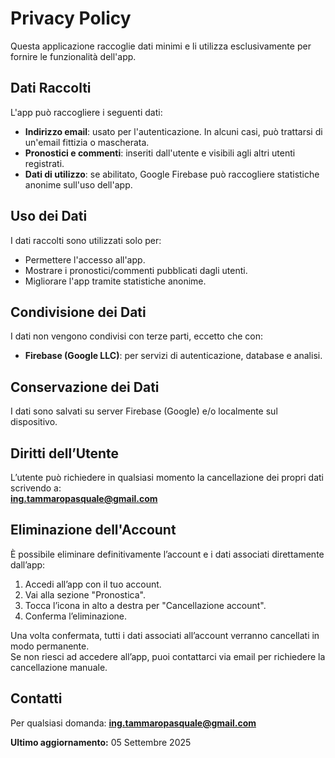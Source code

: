 # Privacy Policy

Questa applicazione raccoglie dati minimi e li utilizza esclusivamente per fornire le funzionalità dell'app.

## Dati Raccolti

L'app può raccogliere i seguenti dati:

- **Indirizzo email**: usato per l'autenticazione. In alcuni casi, può trattarsi di un'email fittizia o mascherata.  
- **Pronostici e commenti**: inseriti dall'utente e visibili agli altri utenti registrati.  
- **Dati di utilizzo**: se abilitato, Google Firebase può raccogliere statistiche anonime sull'uso dell'app.  

## Uso dei Dati

I dati raccolti sono utilizzati solo per:

- Permettere l'accesso all'app.  
- Mostrare i pronostici/commenti pubblicati dagli utenti.  
- Migliorare l'app tramite statistiche anonime.  

## Condivisione dei Dati

I dati non vengono condivisi con terze parti, eccetto che con:

- **Firebase (Google LLC)**: per servizi di autenticazione, database e analisi.  

## Conservazione dei Dati

I dati sono salvati su server Firebase (Google) e/o localmente sul dispositivo.  

## Diritti dell’Utente

L’utente può richiedere in qualsiasi momento la cancellazione dei propri dati scrivendo a:  
**ing.tammaropasquale@gmail.com**

## Eliminazione dell'Account

È possibile eliminare definitivamente l’account e i dati associati direttamente dall’app:

1. Accedi all’app con il tuo account.  
2. Vai alla sezione "Pronostica".  
3. Tocca l’icona in alto a destra per "Cancellazione account".  
4. Conferma l’eliminazione.  

Una volta confermata, tutti i dati associati all’account verranno cancellati in modo permanente.  
Se non riesci ad accedere all’app, puoi contattarci via email per richiedere la cancellazione manuale.  

## Contatti

Per qualsiasi domanda: **ing.tammaropasquale@gmail.com**

**Ultimo aggiornamento:** 05 Settembre 2025
